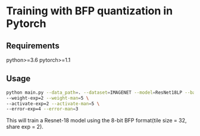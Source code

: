 # Training with BFP quantization in Pytorch

## Requirements
python>=3.6
pytorch>=1.1

## Usage
```bash
python main.py --data_path=. --dataset=IMAGENET --model=ResNet18LP --batch_size=256 --wd=1e-4 --lr_init=0.1 --epochs=100 --tile=32\
--weight-exp=2 --weight-man=5 \
--activate-exp=2 --activate-man=5 \
--error-exp=4 --error-man=3
```

This will train a Resnet-18 model using the 8-bit BFP format(tile size = 32, share exp = 2).


